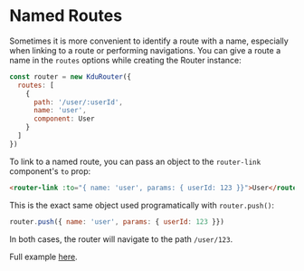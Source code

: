 # Named Routes

Sometimes it is more convenient to identify a route with a name, especially when linking to a route or performing navigations. You can give a route a name in the `routes` options while creating the Router instance:

``` js
const router = new KduRouter({
  routes: [
    {
      path: '/user/:userId',
      name: 'user',
      component: User
    }
  ]
})
```

To link to a named route, you can pass an object to the `router-link` component's `to` prop:

``` html
<router-link :to="{ name: 'user', params: { userId: 123 }}">User</router-link>
```

This is the exact same object used programatically with `router.push()`:

``` js
router.push({ name: 'user', params: { userId: 123 }})
```

In both cases, the router will navigate to the path `/user/123`.

Full example [here](https://github.com/khanhduy1407/kdu-router/blob/dev/examples/named-routes/app.js).
